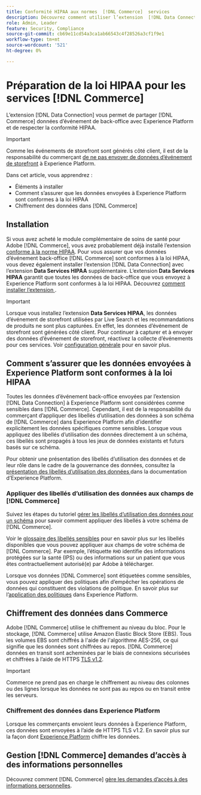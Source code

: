 ```yaml
---
title: Conformité HIPAA aux normes  [!DNL Commerce]  services
description: Découvrez comment utiliser l’extension  [!DNL Data Connection]  pour partager  [!DNL Commerce]  données avec Experience Platform et respecter la conformité HIPAA.
role: Admin, Leader
feature: Security, Compliance
source-git-commit: cb69e11cd54a3ca1ab66543c4f28526a3cf1f9e1
workflow-type: tm+mt
source-wordcount: '521'
ht-degree: 0%

---
```


# Préparation de la loi HIPAA pour les services [!DNL Commerce]

L’extension [!DNL Data Connection] vous permet de partager [!DNL Commerce] données d’événement de back-office avec Experience Platform et de respecter la conformité HIPAA.

>[!IMPORTANT]
>
>Comme les événements de storefront sont générés côté client, il est de la responsabilité du commerçant [de ne pas envoyer de données d’événement de storefront](connect-data.md#data-collection) à Experience Platform.

Dans cet article, vous apprendrez :

- Éléments à installer
- Comment s’assurer que les données envoyées à Experience Platform sont conformes à la loi HIPAA
- Chiffrement des données dans [!DNL Commerce]

## Installation

Si vous avez acheté le module complémentaire de soins de santé pour Adobe [!DNL Commerce], vous avez probablement déjà installé l’extension [ conforme à la norme HIPAA](https://experienceleague.adobe.com/en/docs/commerce-admin/start/compliance/hipaa-ready-service/overview#installation). Pour vous assurer que vos données d’événement back-office [!DNL Commerce] sont conformes à la loi HIPAA, vous devez également installer l’extension [!DNL Data Connection] avec l’extension **Data Services HIPAA** supplémentaire. L’extension **Data Services HIPAA** garantit que toutes les données de back-office que vous envoyez à Experience Platform sont conformes à la loi HIPAA. Découvrez [ comment installer l’extension ](install.md#install-the-data-services-hipaa-extension).

>[!IMPORTANT]
>
>Lorsque vous installez l’extension **Data Services HIPAA**, les données d’événement de storefront utilisées par Live Search et les recommandations de produits ne sont plus capturées. En effet, les données d’événement de storefront sont générées côté client. Pour continuer à capturer et à envoyer des données d’événement de storefront, réactivez la collecte d’événements pour ces services. Voir [configuration générale](https://experienceleague.adobe.com/en/docs/commerce-admin/config/general/general.html#data-services) pour en savoir plus.

## Comment s’assurer que les données envoyées à Experience Platform sont conformes à la loi HIPAA

Toutes les données d’événement back-office envoyées par l’extension [!DNL Data Connection] à Experience Platform sont considérées comme sensibles dans [!DNL Commerce]. Cependant, il est de la responsabilité du commerçant d’appliquer des libellés d’utilisation des données à son schéma de [!DNL Commerce] dans Experience Platform afin d’identifier explicitement les données spécifiques comme sensibles. Lorsque vous appliquez des libellés d’utilisation des données directement à un schéma, ces libellés sont propagés à tous les jeux de données existants et futurs basés sur ce schéma.

Pour obtenir une présentation des libellés d’utilisation des données et de leur rôle dans le cadre de la gouvernance des données, consultez la [ présentation des libellés d’utilisation des données ](https://experienceleague.adobe.com/en/docs/experience-platform/data-governance/labels/overview) dans la documentation d’Experience Platform.

### Appliquer des libellés d’utilisation des données aux champs de [!DNL Commerce]

Suivez les étapes du tutoriel [gérer les libellés d’utilisation des données pour un schéma](https://experienceleague.adobe.com/en/docs/experience-platform/xdm/tutorials/labels) pour savoir comment appliquer des libellés à votre schéma de [!DNL Commerce].

Voir le [glossaire des libellés sensibles](https://experienceleague.adobe.com/en/docs/experience-platform/data-governance/labels/reference#sensitive) pour en savoir plus sur les libellés disponibles que vous pouvez appliquer aux champs de votre schéma de [!DNL Commerce]. Par exemple, l’étiquette `RHD` identifie des informations protégées sur la santé (IPS) ou des informations sur un patient que vous êtes contractuellement autorisé(e) par Adobe à télécharger.

Lorsque vos données [!DNL Commerce] sont étiquetées comme sensibles, vous pouvez appliquer des politiques afin d’empêcher les opérations de données qui constituent des violations de politique. En savoir plus sur l’[application des politiques](https://experienceleague.adobe.com/en/docs/experience-platform/data-governance/enforcement/overview) dans Experience Platform.

## Chiffrement des données dans Commerce

Adobe [!DNL Commerce] utilise le chiffrement au niveau du bloc. Pour le stockage, [!DNL Commerce] utilise Amazon Elastic Block Store (EBS). Tous les volumes EBS sont chiffrés à l&#39;aide de l&#39;algorithme AES-256, ce qui signifie que les données sont chiffrées au repos. [!DNL Commerce] données en transit sont acheminées par le biais de connexions sécurisées et chiffrées à l’aide de HTTPS [TLS v1.2](https://datatracker.ietf.org/doc/html/rfc5246).

>[!IMPORTANT]
>
>Commerce ne prend pas en charge le chiffrement au niveau des colonnes ou des lignes lorsque les données ne sont pas au repos ou en transit entre les serveurs.

### Chiffrement des données dans Experience Platform

Lorsque les commerçants envoient leurs données à Experience Platform, ces données sont envoyées à l’aide de HTTPS TLS v1.2. En savoir plus sur la façon dont [Experience Platform](https://experienceleague.adobe.com/en/docs/experience-platform/landing/governance-privacy-security/encryption) chiffre les données.

## Gestion [!DNL Commerce] demandes d’accès à des informations personnelles

Découvrez comment [!DNL Commerce] [gère les demandes d’accès à des informations personnelles](handle-privacy-request.md).
